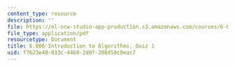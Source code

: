 ```yaml
---
content_type: resource
description: ''
file: https://ol-ocw-studio-app-production.s3.amazonaws.com/courses/6-006-introduction-to-algorithms-spring-2020/f7623e48013c44b82d0f208d50c0eac7_MIT6_006S20_q1.pdf
file_type: application/pdf
resourcetype: Document
title: 6.006 Introduction to Algorithms, Quiz 1
uid: f7623e48-013c-44b8-2d0f-208d50c0eac7
---
```

